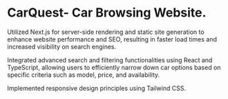 # CarQuest- Car Browsing Website.
Utilized Next.js for server-side rendering and static site generation to enhance website performance and SEO, resulting in faster load times and increased visibility on search engines.

 Integrated advanced search and filtering functionalities using React and TypeScript, allowing users to efficiently narrow down car options based on specific criteria such as model, price, and availability.
 
Implemented responsive design principles using Tailwind CSS.
